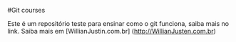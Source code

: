 #Git courses

Este é um repositório teste para ensinar como o git funciona, saiba mais no link.
Saiba mais em [WillianJustin.com.br] (http://WillianJusten.com.br)
